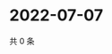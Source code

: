# 2022-07-07

共 0 条

<!-- BEGIN WEIBO -->
<!-- 最后更新时间 Thu Jul 07 2022 13:16:32 GMT+0800 (China Standard Time) -->

<!-- END WEIBO -->

